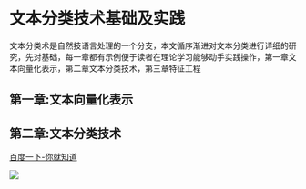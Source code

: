 # 文本分类技术基础及实践
文本分类术是自然技语言处理的一个分支，本文循序渐进对文本分类进行详细的研究，先对基础，每一章都有示例便于读者在理论学习能够动手实践操作，第一章文本向量化表示，第二章文本分类技术，第三章特征工程
## 第一章:文本向量化表示

## 第二章:文本分类技术



[百度一下-你就知道](http://www.baidu.com "百度一下")

![](https://github.com/nlpyulong/testClassify/二维码.PNG)

